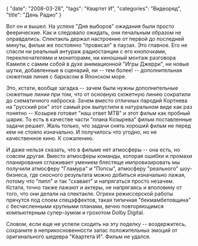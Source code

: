 {
   "date": "2008-03-28",
   "tags": "Квартет И",
   "categories": "Видеоряд",
   "title": "День Радио"
}

Вот он и вышел. На успехе "Дня выборов" ожидания были просто феерические. Как и следовало ожидать, они печальным образом не оправдались. Спектакль держал настроение от первой до последней минуты, фильм же постоянно "провисал" в паузах. Это главное. Его не спасли ни реальный антураж радиостанции с его кнопочками, переключателями и мониторами, ни киношный монтаж разговора Камиля с самим собой в духе анимационной "Игры Джерри", ни новые шутки, добавленные в сценарий, ни -- тем более! -- дополнительная сюжетная линия с баркасом в Японском море.

Это, кстати, вообще загадка -- зачем были нужны дополнительные сюжетные линии при том, что от основную сюжетную линию сократили до схематичного наброска. Зачем вместо отличных пародий Кортнева на "русский рок" этот самый рок выпустили в натуральном виде как раз понятно -- Козырев готовит "наш ответ МТВ" и этот фильм как пробный шарик. То есть в качестве части "плана Козырева" фильм поставленные задачи решает. Жаль только, что задачи снять хороший фильм не перед кем не стояло изначально. И получилось что угодно, но не качественное кино. К сожалению.

И даже нельзя сказать, что в фильме нет атмосферы -- она есть, но совсем другая. Вместо атмосферы команды, которая ошибки и промахи планирования сглаживает умением блестяще импровизировать мы получили атмосферу "Гламура" и "Попсы", атмосферу "реального" шоу-бизнеса, где сносного результата можно добиться изначально лажая, потому что "пипл" и так "схавает" и напрягаться просто незачем. Кстати, точно также лажают и актеры, не напрягаясь и вполовину от того, что они делали на спектакле. Огрехи режиссерской работы прячутся под слоем спецэффектов, такая типичная "бекмамбетовщина" с бесчисленными крупными планами, вечно повторяющимся компьютерным супер-зумом и грохотом Dolby Digital.

Словом, если еще не успели сходить на эту поделку -- воздержитесь, сохраните в неприкосновенности запас положительных эмоций от оригинального шедевра "Квартета И". Фильм не удался.
